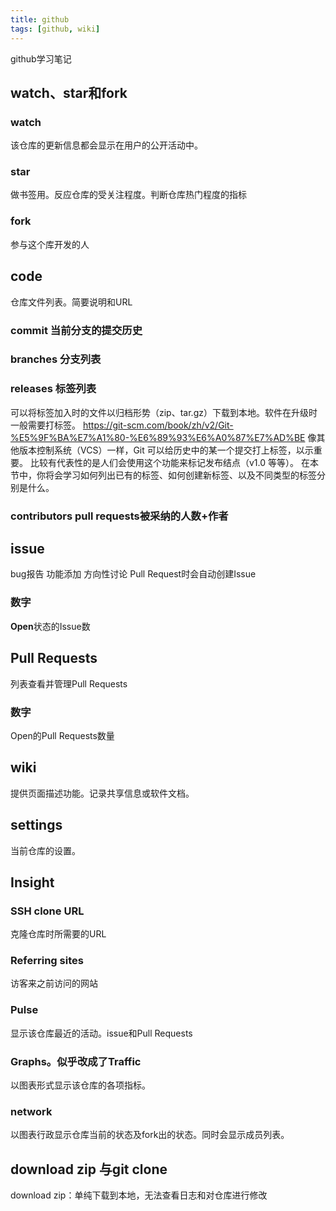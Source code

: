 ```yaml
---
title: github
tags: [github, wiki]
---
```

github学习笔记
<!-- more -->
##  watch、star和fork
### watch
该仓库的更新信息都会显示在用户的公开活动中。
### star
做书签用。反应仓库的受关注程度。判断仓库热门程度的指标
### fork
参与这个库开发的人
## code
仓库文件列表。简要说明和URL
### commit 当前分支的提交历史
### branches 分支列表
### releases 标签列表 
可以将标签加入时的文件以归档形势（zip、tar.gz）下载到本地。软件在升级时一般需要打标签。
https://git-scm.com/book/zh/v2/Git-%E5%9F%BA%E7%A1%80-%E6%89%93%E6%A0%87%E7%AD%BE
像其他版本控制系统（VCS）一样，Git 可以给历史中的某一个提交打上标签，以示重要。 比较有代表性的是人们会使用这个功能来标记发布结点（v1.0 等等）。 在本节中，你将会学习如何列出已有的标签、如何创建新标签、以及不同类型的标签分别是什么。
### contributors pull requests被采纳的人数+作者
## issue
bug报告
功能添加
方向性讨论
Pull Request时会自动创建Issue
### 数字
**Open**状态的Issue数
## Pull Requests
列表查看并管理Pull Requests
### 数字
Open的Pull Requests数量
## wiki
提供页面描述功能。记录共享信息或软件文档。
## settings
当前仓库的设置。
## Insight
### SSH clone URL
克隆仓库时所需要的URL
### Referring sites
访客来之前访问的网站
### Pulse
显示该仓库最近的活动。issue和Pull Requests
### Graphs。似乎改成了Traffic
以图表形式显示该仓库的各项指标。
### network
以图表行政显示仓库当前的状态及fork出的状态。同时会显示成员列表。
## download zip 与git clone
download zip：单纯下载到本地，无法查看日志和对仓库进行修改
